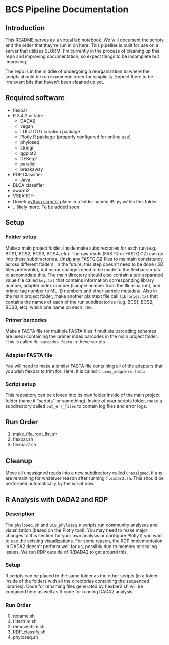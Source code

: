 # BCS Pipeline Documentation
## Introduction
This README serves as a virtual lab notebook. We will document the scripts and the order that they're run in on here. This pipeline is built for use on a server that utilizes SLURM. I'm currently in the process of cleaning up this repo and improving documentation, so expect things to be incomplete but improving.

The repo is in the middle of undergoing a reorganization to where the scripts should be run in numeric order for simplicity. Expect there to be irrelevant bits that haven't been cleaned up yet.

## Required software
- flexbar
- R 3.4.2 or later
  - DADA2
  - vegan
  - LULU OTU curation package
  - Plotly R package (properly configured for online use)
  - phyloseq
  - stringr
  - ggplot2
  - DESeq2
  - parallel
  - breakaway
- RDP Classifier
  - Java
- BLCA classifier
- swarm2
- VSEARCH
- Drive5 [python scripts](https://drive5.com/python/), place in a folder named `d5_py` within this folder.
- ...likely more. To be added soon.

## Setup
### Folder setup
Make a main project folder. Inside make subdirectories for each run (e.g. BCS1, BCS2, BCS3, BCS4, etc). The raw reads (FASTQ or FASTQ.GZ) can go into these subdirectories. Unzip any FASTQ.GZ files to maintain consistency across different folders. In the future, this step doesn't need to be done (.GZ files preferable), but minor changes need to be made to the flexbar scripts to accomodate this.
The main directory should also contain a tab-separated value file called `key.txt` that contains information corresponding library number, adapter index number (sample number from the Illumina run), and primer tag number to ML ID numbers and other sample metadata. Also in the main project folder, make another plaintext file call `libraries.txt` that contains the names of each of the run subdirectories (e.g. BCS1, BCS2, BCS3, etc), which one name on each line.
### Primer barcodes
Make a FASTA file (or multiple FASTA files if multiple barcoding schemes are used) containing the primer index barcodes in the main project folder. This is called `ML_barcodes.fasta` in these scripts.
### Adapter FASTA file
You will need to make a similar FASTA file containing all of the adapters that you wish flexbar to trim for. Here, it is called `truseq_adapters.fasta`.

### Script setup
This repository can be cloned into its own folder inside of the main project folder (name it "scripts" or something). Inside of your scripts folder, make a subdirectory called `out_err_files` to contain log files and error logs.

## Run Order
1. make\_file\_root\_list.sh
2. flexbar.sh
3. flexbar2.sh

## Cleanup
Move all unassigned reads into a new subdirectory called `unassigned`, if any are remaining for whatever reason after running `flexbar2.sh`. This should be performed automatically by the script now.

## R Analysis with DADA2 and RDP
### Description
The `phyloseq.sh` and `BCS_phyloseq.R` scripts run community analyses and visualization (based on the Plotly tool). You may need to make major changes to this section for your own analysis or configure Plotly if you want to use the existing visualizations. For some reason, the RDP implementation in DADA2 doesn't perform well for us, possibly due to memory or scaling issues. We run RDP outside of R/DADA2 to get around this.

### Setup
R scripts can be placed in the same folder as the other scripts (in a folder inside of the folders with all the directories containing the sequenced libraries). Code for renaming files generated by flexbar2.sh will be contained here as well as R code for running DADA2 analysis.

### Run Order
0. rename.sh
1. filtertrim.sh
2. removechim.sh
3. RDP\_classify.sh
4. phyloseq.sh
